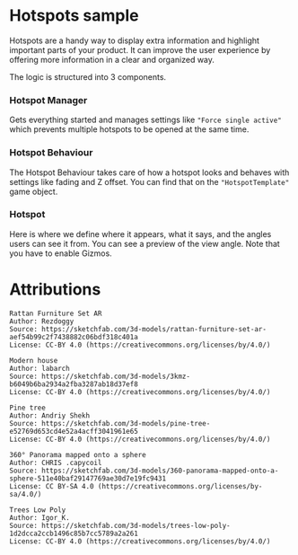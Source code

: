 # Hotspots sample

Hotspots are a handy way to display extra information and highlight important parts of your product. It can improve the user experience by offering more information in a clear and organized way.

The logic is structured into 3 components.

### Hotspot Manager
Gets everything started and manages settings like `"Force single active"` which prevents multiple hotspots to be opened at the same time.

### Hotspot Behaviour
The Hotspot Behaviour takes care of how a hotspot looks and behaves with settings like fading and Z offset. You can find that on the `"HotspotTemplate"` game object. 

### Hotspot
Here is where we define where it appears, what it says, and the angles users can see it from. You can see a preview of the view angle. Note that you have to enable Gizmos.

# Attributions

```
Rattan Furniture Set AR
Author: Rezdoggy
Source: https://sketchfab.com/3d-models/rattan-furniture-set-ar-aef54b99c2f7438882c06bdf318c401a
License: CC-BY 4.0 (https://creativecommons.org/licenses/by/4.0/)

Modern house
Author: labarch
Source: https://sketchfab.com/3d-models/3kmz-b6049b6ba2934a2fba3287ab18d37ef8
License: CC-BY 4.0 (https://creativecommons.org/licenses/by/4.0/)

Pine tree
Author: Andriy Shekh
Source: https://sketchfab.com/3d-models/pine-tree-e52769d653cd4e52a4acff3041961e65
License: CC-BY 4.0 (https://creativecommons.org/licenses/by/4.0/)

360° Panorama mapped onto a sphere
Author: CHRIS .capycoil
Source: https://sketchfab.com/3d-models/360-panorama-mapped-onto-a-sphere-511e40baf29147769ae30d7e19fc9431
License: CC BY-SA 4.0 (https://creativecommons.org/licenses/by-sa/4.0/)

Trees Low Poly
Author: Igor_K.
Source: https://sketchfab.com/3d-models/trees-low-poly-1d2dcca2ccb1496c85b7cc5789a2a261
License: CC-BY 4.0 (https://creativecommons.org/licenses/by/4.0/)
```
